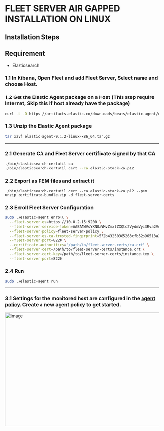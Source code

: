 # FLEET SERVER AIR GAPPED INSTALLATION ON LINUX

## Installation Steps

## Requirement

- Elasticsearch

### 1.1 In Kibana, Open Fleet and add Fleet Server, Select name and choose Host.

### 1.2 Get the Elastic Agent package on a Host (This step require Internet, Skip this if host already have the package)

```bash
curl -L -O https://artifacts.elastic.co/downloads/beats/elastic-agent/elastic-agent-9.1.2-linux-x86_64.tar.gz
```

### 1.3 Unzip the Elastic Agent package
```bash
tar xzvf elastic-agent-9.1.2-linux-x86_64.tar.gz
```
---

### 2.1 Generate CA and Fleet Server certificate signed by that CA
```bash
./bin/elasticsearch-certutil ca
./bin/elasticsearch-certutil cert --ca elastic-stack-ca.p12
```

### 2.2 Export as PEM files and extract it
```vbnet
./bin/elasticsearch-certutil cert --ca elastic-stack-ca.p12 --pem
unzip certificate-bundle.zip -d fleet-server-certs
```

### 2.3 Enroll Fleet Server Configuration
```bash
sudo ./elastic-agent enroll \
  --fleet-server-es=https://10.0.2.15:9200 \
  --fleet-server-service-token=AAEAAWVsYXN0aWMvZmxlZXQtc2VydmVyL3Rva2VuLTE3NTU3NzAzOTg0MjY6NkJuV2VEZTNUaHkzTEZjY2o5WXhkUQ \
  --fleet-server-policy=fleet-server-policy \
  --fleet-server-es-ca-trusted-fingerprint=572b43250385263cfb52b96513a237082dddc4269692ca4a5948ca724370c783 \
  --fleet-server-port=8220 \
  --certificate-authorities='/path/to/fleet-server-certs/ca.crt' \
  --fleet-server-cert=/path/to/fleet-server-certs/instance.crt \
  --fleet-server-cert-key=/path/to/fleet-server-certs/instance.key \
  --fleet-server-port=8220
```

### 2.4 Run
```bash
sudo ./elastic-agent run
```
---

### 3.1 Settings for the monitored host are configured in the [agent policy](https://www.elastic.co/docs/reference/fleet/agent-policy). Create a new agent policy to get started.

<img width="893" height="370" alt="image" src="https://github.com/user-attachments/assets/72d35e01-7bf3-4d5c-b722-ab9a0a03e8bf" />

